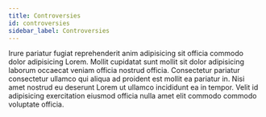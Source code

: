 ```yaml
---
title: Controversies
id: controversies
sidebar_label: Controversies
---
```


Irure pariatur fugiat reprehenderit anim adipisicing sit officia commodo dolor adipisicing Lorem. Mollit cupidatat sunt mollit sit dolor adipisicing laborum occaecat veniam officia nostrud officia. Consectetur pariatur consectetur ullamco qui aliqua ad proident est mollit ea pariatur in. Nisi amet nostrud eu deserunt Lorem ut ullamco incididunt ea in tempor. Velit id adipisicing exercitation eiusmod officia nulla amet elit commodo commodo voluptate officia.

